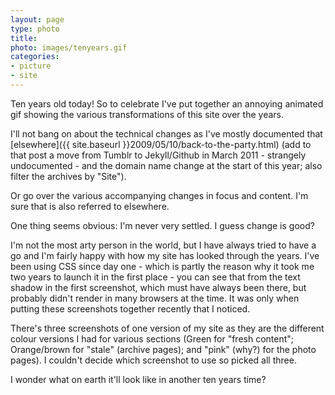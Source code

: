 ```yaml
---
layout: page
type: photo
title: 
photo: images/tenyears.gif
categories: 
- picture
- site
---
```

Ten years old today! So to celebrate I've put together an annoying animated gif showing the various transformations of this site over the years.

I'll not bang on about the technical changes as I've mostly documented that [elsewhere]({{ site.baseurl }}2009/05/10/back-to-the-party.html) (add to that post a move from Tumblr to Jekyll/Github in March 2011 - strangely undocumented - and the domain name change at the start of this year; also filter the archives by "Site").

Or go over the various accompanying changes in focus and content. I'm sure that is also referred to elsewhere. 

One thing seems obvious: I'm never very settled. I guess change is good?

I'm not the most arty person in the world, but I have always tried to have a go and I'm fairly happy with how my site has looked through the years. I've been using CSS since day one - which is partly the reason why it took me two years to launch it in the first place - you can see that from the text shadow in the first screenshot, which must have always been there, but probably didn't render in many browsers at the time. It was only when putting these screenshots together recently that I noticed.

There's three screenshots of one version of my site as they are the different colour versions I had for various sections (Green for "fresh content"; Orange/brown for "stale" (archive pages); and "pink" (why?) for the photo pages). I couldn't decide which screenshot to use so picked all three. 

I wonder what on earth it'll look like in another ten years time?
